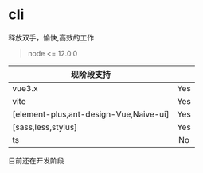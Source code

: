 <!-- 暂无 -->

# cli

释放双手，愉快,高效的工作

> node <= 12.0.0

| 现阶段支持                             |     |
| -------------------------------------- | :-: |
| vue3.x                                 | Yes |
| vite                                   | Yes |
| [element-plus,ant-design-Vue,Naive-ui] | Yes |
| [sass,less,stylus]                     | Yes |
| ts                                     | No  |

目前还在开发阶段
